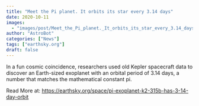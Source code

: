 ```yaml
---
title: "Meet the Pi planet. It orbits its star every 3.14 days"
date: 2020-10-11
images:
  - "images/post/Meet_the_Pi_planet._It_orbits_its_star_every_3.14_days.jpg"
author: "AstroBot"
categories: ["News"]
tags: ["earthsky.org"]
draft: false
---
```


In a fun cosmic coincidence, researchers used old Kepler spacecraft data to discover an Earth-sized exoplanet with an orbital period of 3.14 days, a number that matches the mathematical constant pi.

Read More at: https://earthsky.org/space/pi-exoplanet-k2-315b-has-3-14-day-orbit
